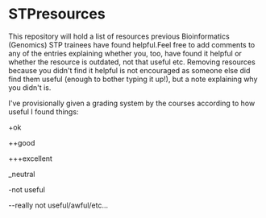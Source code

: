 # STPresources

This repository will hold a list of resources previous Bioinformatics (Genomics) STP trainees have found helpful.Feel free to add comments to any of the entries explaining whether you, too, have found it helpful or whether the resource is outdated, not that useful etc. Removing resources because you didn't find it helpful is not encouraged as someone else did find them useful (enough to bother typing it up!), but a note explaining why you didn't is. 

I've provisionally given a grading system by the courses according to how useful I found things:

+ok

++good

+++excellent

_neutral

-not useful

--really not useful/awful/etc... 
